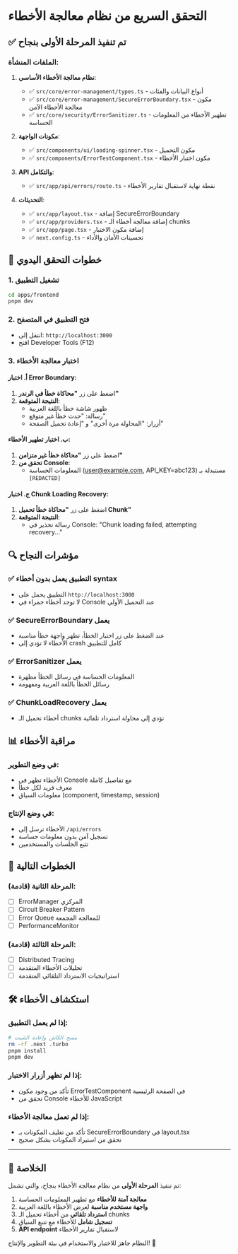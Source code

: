 # التحقق السريع من نظام معالجة الأخطاء

## ✅ تم تنفيذ المرحلة الأولى بنجاح

### الملفات المنشأة:
1. **نظام معالجة الأخطاء الأساسي**:
   - ✅ `src/core/error-management/types.ts` - أنواع البيانات والفئات
   - ✅ `src/core/error-management/SecureErrorBoundary.tsx` - مكون معالجة الأخطاء الآمن
   - ✅ `src/core/security/ErrorSanitizer.ts` - تطهير الأخطاء من المعلومات الحساسة

2. **مكونات الواجهة**:
   - ✅ `src/components/ui/loading-spinner.tsx` - مكون التحميل
   - ✅ `src/components/ErrorTestComponent.tsx` - مكون اختبار الأخطاء

3. **API والتكامل**:
   - ✅ `src/app/api/errors/route.ts` - نقطة نهاية لاستقبال تقارير الأخطاء

4. **التحديثات**:
   - ✅ `src/app/layout.tsx` - إضافة SecureErrorBoundary
   - ✅ `src/app/providers.tsx` - إضافة معالجة أخطاء الـ chunks
   - ✅ `src/app/page.tsx` - إضافة مكون الاختبار
   - ✅ `next.config.ts` - تحسينات الأمان والأداء

## 🧪 خطوات التحقق اليدوي

### 1. تشغيل التطبيق
```bash
cd apps/frontend
pnpm dev
```

### 2. فتح التطبيق في المتصفح
- انتقل إلى: `http://localhost:3000`
- افتح Developer Tools (F12)

### 3. اختبار معالجة الأخطاء

#### أ. اختبار Error Boundary:
1. اضغط على زر **"محاكاة خطأ في الرندر"**
2. **النتيجة المتوقعة**:
   - ظهور شاشة خطأ باللغة العربية
   - رسالة: "حدث خطأ غير متوقع"
   - أزرار: "المحاولة مرة أخرى" و "إعادة تحميل الصفحة"

#### ب. اختبار تطهير الأخطاء:
1. اضغط على زر **"محاكاة خطأ غير متزامن"**
2. **تحقق من Console**:
   - المعلومات الحساسة (user@example.com, API_KEY=abc123) مستبدلة بـ `[REDACTED]`

#### ج. اختبار Chunk Loading Recovery:
1. اضغط على زر **"محاكاة خطأ تحميل Chunk"**
2. **النتيجة المتوقعة**:
   - رسالة تحذير في Console: "Chunk loading failed, attempting recovery..."

## 🔍 مؤشرات النجاح

### ✅ التطبيق يعمل بدون أخطاء syntax
- التطبيق يحمل على `http://localhost:3000`
- لا توجد أخطاء حمراء في Console عند التحميل الأولي

### ✅ SecureErrorBoundary يعمل
- عند الضغط على زر اختبار الخطأ، تظهر واجهة خطأ مناسبة
- الأخطاء لا تؤدي إلى crash كامل للتطبيق

### ✅ ErrorSanitizer يعمل
- المعلومات الحساسة في رسائل الخطأ مطهرة
- رسائل الخطأ باللغة العربية ومفهومة

### ✅ ChunkLoadRecovery يعمل
- أخطاء تحميل الـ chunks تؤدي إلى محاولة استرداد تلقائية

## 📊 مراقبة الأخطاء

### في وضع التطوير:
- الأخطاء تظهر في Console مع تفاصيل كاملة
- معرف فريد لكل خطأ
- معلومات السياق (component, timestamp, session)

### في وضع الإنتاج:
- الأخطاء ترسل إلى `/api/errors`
- تسجيل آمن بدون معلومات حساسة
- تتبع الجلسات والمستخدمين

## 🚀 الخطوات التالية

### المرحلة الثانية (قادمة):
- [ ] ErrorManager المركزي
- [ ] Circuit Breaker Pattern  
- [ ] Error Queue للمعالجة المجمعة
- [ ] PerformanceMonitor

### المرحلة الثالثة (قادمة):
- [ ] Distributed Tracing
- [ ] تحليلات الأخطاء المتقدمة
- [ ] استراتيجيات الاسترداد التلقائي المتقدمة

## 🛠️ استكشاف الأخطاء

### إذا لم يعمل التطبيق:
```bash
# مسح الكاش وإعادة التثبيت
rm -rf .next .turbo
pnpm install
pnpm dev
```

### إذا لم تظهر أزرار الاختبار:
- تأكد من وجود مكون ErrorTestComponent في الصفحة الرئيسية
- تحقق من Console للأخطاء JavaScript

### إذا لم تعمل معالجة الأخطاء:
- تأكد من تغليف المكونات بـ SecureErrorBoundary في layout.tsx
- تحقق من استيراد المكونات بشكل صحيح

---

## 🎯 الخلاصة

تم تنفيذ **المرحلة الأولى** من نظام معالجة الأخطاء بنجاح، والتي تشمل:

1. **معالجة آمنة للأخطاء** مع تطهير المعلومات الحساسة
2. **واجهة مستخدم مناسبة** لعرض الأخطاء باللغة العربية  
3. **استرداد تلقائي** من أخطاء تحميل الـ chunks
4. **تسجيل شامل** للأخطاء مع تتبع السياق
5. **API endpoint** لاستقبال تقارير الأخطاء

النظام جاهز للاختبار والاستخدام في بيئة التطوير والإنتاج! 🚀
